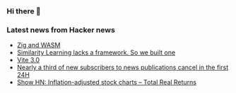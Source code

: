 ### Hi there 👋

<!--
**arashid-sh/arashid-sh** is a ✨ _special_ ✨ repository because its `README.md` (this file) appears on your GitHub profile.

Here are some ideas to get you started:

- 🔭 I’m currently working on ...
- 🌱 I’m currently learning ...
- 👯 I’m looking to collaborate on ...
- 🤔 I’m looking for help with ...
- 💬 Ask me about ...
- 📫 How to reach me: ...
- 😄 Pronouns: ...
- ⚡ Fun fact: ...
-->

### Latest news from Hacker news
<!-- BLOG-POST-LIST:START -->
- [Zig and WASM](https://observablehq.com/@yurivish/zig-wasm)
- [Similarity Learning lacks a framework. So we built one](https://blog.qdrant.tech/similarity-learning-lacks-a-framework-so-we-built-one-f6f09333efa1?gi=9b1473587394)
- [Vite 3.0](https://vitejs.dev/blog/announcing-vite3.html)
- [Nearly a third of new subscribers to news publications cancel in the first 24H](https://www.niemanlab.org/2022/07/nearly-a-third-of-new-subscribers-to-news-publications-cancel-in-the-first-24-hours/)
- [Show HN: Inflation-adjusted stock charts – Total Real Returns](https://totalrealreturns.com/)
<!-- BLOG-POST-LIST:END -->
